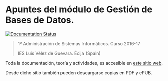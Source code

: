 # Apuntes del módulo de Gestión de Bases de Datos.

[![Documentation Status](https://readthedocs.org/projects/GestionBasesDatos/badge/?version=latest)](http://GestionBasesDatos.readthedocs.io/es/latest/?badge=latest)

>1º Administración de Sistemas Informáticos.
>Curso 2016-17
>
>IES Luis Vélez de Guevara. 
>Écija (Spain)




Toda la documentación, teoría y actividades, es accesible en [este sitio web](http://gestionbasesdatos.readthedocs.io).

Desde dicho sitio también pueden descargarse copias en PDF y ePUB.


